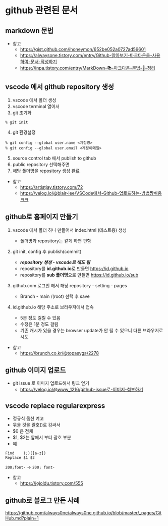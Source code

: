 github 관련된 문서
===

## markdown 문법
* 참고
    - https://gist.github.com/ihoneymon/652be052a0727ad59601
    - https://alwaysone.tistory.com/entry/Github-알아보기-마크다운을-사용하여-문서-작성하기
    - https://inpa.tistory.com/entry/MarkDown-📚-마크다운-문법-💯-정리

## vscode 에서 github repository 생성
1. vscode 에서 폴더 생성
2. vscode terminal 열어서
3. git 초기화
```
% git init
```
4. git 환경설정
```
% git config --global user.name <계정명>
% git config --global user.email <계정이메일>
```
5. source control tab 에서 publish to github
6. public repository 선택해주면
7. 해당 폴더명을 repository 생성 완료
* 참고 
    - https://artistjay.tistory.com/72
    - https://velog.io/@blair-lee/VSCode에서-Github-업로드하는-방법짱쉬움ㅋㅋ

## github로 홈페이지 만들기
1. vscode 에서 폴더 하나 만들어서 index.html (테스트용) 생성
    - 폴더명과 repository는 같게 하면 편함

2. git init, config 후 publish(commit)
    + **_repository 생성 - vscode로 해도 됨_**
    - repository를 **id.github.io**로 만들면 https://id.github.io
    - repository를 **sub 폴더명**으로 만들면 https://id.github.io/sub
3. github.com 로그인 해서 해당 repository - setting - pages
    - Branch - main /(root) 선택 후 save
4. id.github.io 해당 주소로 브라우저에서 접속
    - 5분 정도 걸릴 수 있음
    - 수정은 1분 정도 걸림
    - 기존 캐시가 있을 경우는 browser update가 안 될 수 있으니 다른 브라우저로 시도
* 참고
    - https://brunch.co.kr/@topasvga/2278

## github 이미지 업로드
- git issue 로 이미지 업로드해서 링크 얻기
    - https://velog.io/@www_1216/github-issue로-이미지-첨부하기

## vscode replace regularexpress
- 정규식 옵션 켜고
- 묶을 것을 괄호()로 감싸서
- $0 은 전체
- $1, $2는 앞에서 부터 괄호 부분
- 예
```
Find    (;)([a-z])
Replace $1 $2
```
`200;font-` → `200; font-`
- 참고
    - https://jojoldu.tistory.com/555




## github로 블로그 만든 사례
https://github.com/always0ne/always0ne.github.io/blob/master/_pages/GitHub.md?plain=1